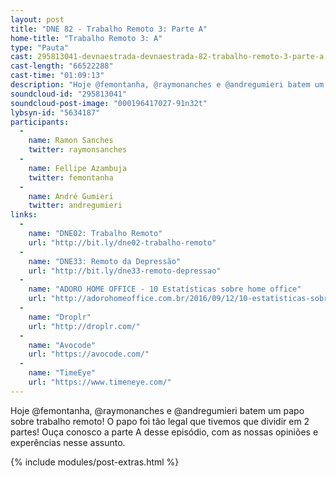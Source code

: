 ```yaml
---
layout: post
title: "DNE 82 - Trabalho Remoto 3: Parte A"
home-title: "Trabalho Remoto 3: A"
type: "Pauta"
cast: 295813041-devnaestrada-devnaestrada-82-trabalho-remoto-3-parte-a.mp3
cast-length: "66522288"
cast-time: "01:09:13"
description: "Hoje @femontanha, @raymonanches e @andregumieri batem um papo sobre trabalho remoto! O papo foi tão legal que tivemos que dividir em 2 partes! Ouça conosco a parte A desse episódio, com as nossas opiniões e experências nesse assunto."
soundcloud-id: "295813041"
soundcloud-post-image: "000196417027-91n32t"
lybsyn-id: "5634187"
participants:
  -
    name: Ramon Sanches
    twitter: raymonsanches
  -
    name: Fellipe Azambuja
    twitter: femontanha
  -
    name: André Gumieri
    twitter: andregumieri
links:
  -
    name: "DNE02: Trabalho Remoto"
    url: "http://bit.ly/dne02-trabalho-remoto"
  -
    name: "DNE33: Remoto da Depressão"
    url: "http://bit.ly/dne33-remoto-depressao"
  -
    name: "ADORO HOME OFFICE - 10 Estatísticas sobre home office"
    url: "http://adorohomeoffice.com.br/2016/09/12/10-estatisticas-sobre-home-office/"
  -
    name: "Droplr"
    url: "http://droplr.com/"
  -
    name: "Avocode"
    url: "https://avocode.com/"
  -
    name: "TimeEye"
    url: "https://www.timeneye.com/"
---
```


Hoje @femontanha, @raymonanches e @andregumieri batem um papo sobre trabalho remoto! O papo foi tão legal que tivemos que dividir em 2 partes! Ouça conosco a parte A desse episódio, com as nossas opiniões e experências nesse assunto.

{% include modules/post-extras.html %}
